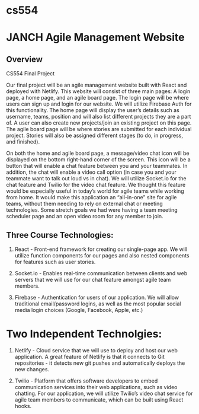 # cs554

# JANCH Agile Management Website

## Overview

CS554 Final Project

Our final project will be an agile management website built with React and deployed with Netlify. This website will consist of three main pages: A login page, a home page, and an agile board page. The login page will be where users can sign up and login for our website. We will utilize Firebase Auth for this functionality. The home page will display the user’s details such as username, teams, position and will also list different projects they are a part of. A user can also create new projects/join an existing project on this page. The agile board page will be where stories are submitted for each individual project. Stories will also be assigned different stages (to do, in progress, and finished).

On both the home and agile board page, a message/video chat icon will be displayed on the bottom right-hand corner of the screen. This icon will be a button that will enable a chat feature between you and your teammates. In addition, the chat will enable a video call option (in case you and your teammate want to talk out loud vs in chat). We will utilize Socket.io for the chat feature and Twilio for the video chat feature. We thought this feature would be especially useful in today’s world for agile teams while working from home. It would make this application an “all-in-one” site for agile teams, without them needing to rely on external chat or meeting technologies. Some stretch goals we had were having a team meeting scheduler page and an open video room for any member to join.

## Three Course Technologies:

1. React - Front-end framework for creating our single-page app. We will utilize function components for our pages and also nested components for features such as user stories.

2. Socket.io - Enables real-time communication between clients and web servers that we will use for our chat feature amongst agile team members.

3. Firebase - Authentication for users of our application. We will allow traditional email/password logins, as well as the most popular social media login choices (Google, Facebook, Apple, etc.)

# Two Independent Technolgies:

1. Netlify - Cloud service that we will use to deploy and host our web application. A great feature of Netlify is that it connects to Git repositories - it detects new git pushes and automatically deploys the new changes.

2. Twilio - Platform that offers software developers to embed communication services into their web applications, such as video chatting. For our application, we will utilize Twilio’s video chat service for agile team members to communicate, which can be built using React hooks.
